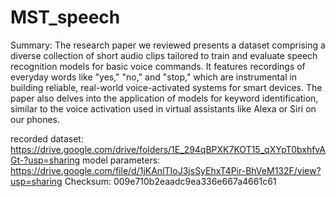 # MST_speech

Summary:
The research paper we reviewed presents a dataset comprising a diverse collection of short audio clips tailored to train and evaluate speech recognition models for basic voice commands. It features recordings of everyday words like "yes," "no," and "stop," which are instrumental in building reliable, real-world voice-activated systems for smart devices. The paper also delves into the application of models for keyword identification, similar to the voice activation used in virtual assistants like Alexa or Siri on our phones.


recorded dataset: https://drive.google.com/drive/folders/1E_294qBPXK7KOT15_qXYpT0bxhfvAGt-?usp=sharing
model parameters: https://drive.google.com/file/d/1jKAnlTIoJ3jsSyEhxT4Pir-BhVeM132F/view?usp=sharing
Checksum: 009e710b2eaadc9ea336e667a4661c61
